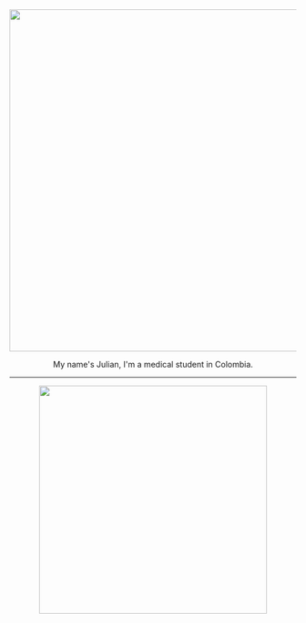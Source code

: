 <div align="center">
    <img width="600" src="https://user-images.githubusercontent.com/102930875/186553775-b3ada263-d406-49b9-9cfb-8b015ab9ace2.gif" />
<p align="center">My name's Julian, I'm a medical student in Colombia.</p>
<hr>
<div align="left">
<div align="center">
   <a href="https://github.com/Julian-Almario">
    <img width="400" src="https://github-readme-stats.vercel.app/api/top-langs/?username=Julian-Almario&layout=compact&theme=chartreuse-dark" />
  </a>
</div>
